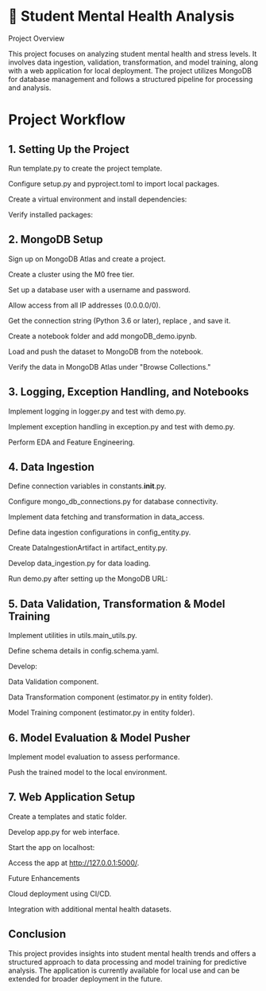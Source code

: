 # 🧠 Student Mental Health Analysis

Project Overview

This project focuses on analyzing student mental health and stress levels. It involves data ingestion, validation, transformation, and model training, along with a web application for local deployment. The project utilizes MongoDB for database management and follows a structured pipeline for processing and analysis.

# Project Workflow

## 1. Setting Up the Project

Run template.py to create the project template.

Configure setup.py and pyproject.toml to import local packages.

Create a virtual environment and install dependencies:

Verify installed packages:

## 2. MongoDB Setup

Sign up on MongoDB Atlas and create a project.

Create a cluster using the M0 free tier.

Set up a database user with a username and password.

Allow access from all IP addresses (0.0.0.0/0).

Get the connection string (Python 3.6 or later), replace <password>, and save it.

Create a notebook folder and add mongoDB_demo.ipynb.

Load and push the dataset to MongoDB from the notebook.

Verify the data in MongoDB Atlas under "Browse Collections."

## 3. Logging, Exception Handling, and Notebooks

Implement logging in logger.py and test with demo.py.

Implement exception handling in exception.py and test with demo.py.

Perform EDA and Feature Engineering.

## 4. Data Ingestion

Define connection variables in constants.__init__.py.

Configure mongo_db_connections.py for database connectivity.

Implement data fetching and transformation in data_access.

Define data ingestion configurations in config_entity.py.

Create DataIngestionArtifact in artifact_entity.py.

Develop data_ingestion.py for data loading.

Run demo.py after setting up the MongoDB URL:

## 5. Data Validation, Transformation & Model Training

Implement utilities in utils.main_utils.py.

Define schema details in config.schema.yaml.

Develop:

Data Validation component.

Data Transformation component (estimator.py in entity folder).

Model Training component (estimator.py in entity folder).

## 6. Model Evaluation & Model Pusher

Implement model evaluation to assess performance.

Push the trained model to the local environment.

## 7. Web Application Setup

Create a templates and static folder.

Develop app.py for web interface.

Start the app on localhost:

Access the app at http://127.0.0.1:5000/.

Future Enhancements

Cloud deployment using CI/CD.

Integration with additional mental health datasets.

## Conclusion

This project provides insights into student mental health trends and offers a structured approach to data processing and model training for predictive analysis. The application is currently available for local use and can be extended for broader deployment in the future.

